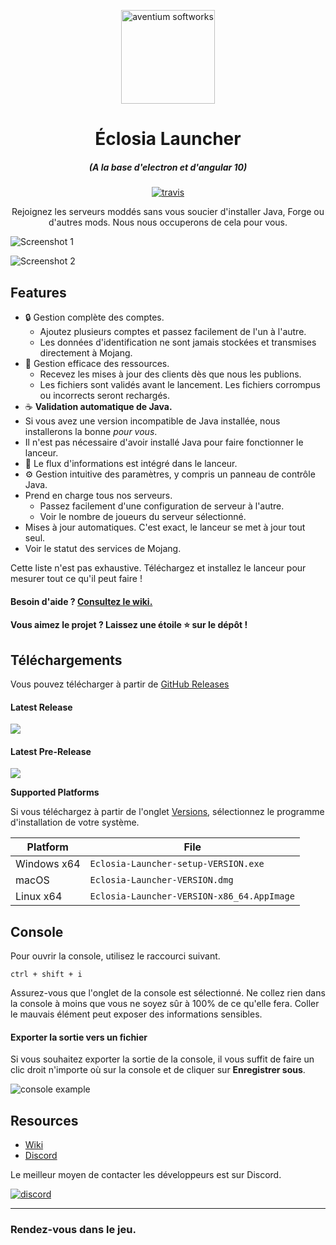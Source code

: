 
<p align="center"><img src="https://eclosia.life/image_eclosia/SealCircle.png" width="150px" height="150px" alt="aventium softworks"></p>  
  
<h1 align="center">Éclosia Launcher</h1>  
  
<em><h5 align="center">(A la base d'electron et d'angular 10)</h5></em>  
  
[<p align="center"><img src="https://img.shields.io/travis/thesam1798/EclosiaLauncher.svg?style=for-the-badge" alt="travis"></p>](https://travis-ci.org/dscalzi/HeliosLauncher)  
  
<p align="center">Rejoignez les serveurs moddés sans vous soucier d'installer Java, Forge ou d'autres mods. Nous nous occuperons de cela pour vous.</p>  
  
![Screenshot 1](https://via.placeholder.com/1225x690?text=Placeholder)  

![Screenshot 2](https://via.placeholder.com/1225x690?text=Placeholder)  
  
## Features  
  
* 🔒 Gestion complète des comptes.  
  * Ajoutez plusieurs comptes et passez facilement de l'un à l'autre.  
  * Les données d'identification ne sont jamais stockées et transmises directement à Mojang.  
* 📂 Gestion efficace des ressources.  
  * Recevez les mises à jour des clients dès que nous les publions.  
  * Les fichiers sont validés avant le lancement. Les fichiers corrompus ou incorrects seront rechargés.  
* ☕ **Validation automatique de Java.**  
 * Si vous avez une version incompatible de Java installée, nous installerons la bonne *pour vous*.  
  * Il n'est pas nécessaire d'avoir installé Java pour faire fonctionner le lanceur.  
* 📰 Le flux d'informations est intégré dans le lanceur.  
* ⚙️ Gestion intuitive des paramètres, y compris un panneau de contrôle Java.  
* Prend en charge tous nos serveurs.  
  * Passez facilement d'une configuration de serveur à l'autre.  
  * Voir le nombre de joueurs du serveur sélectionné.  
* Mises à jour automatiques. C'est exact, le lanceur se met à jour tout seul.  
* Voir le statut des services de Mojang.  
  
Cette liste n'est pas exhaustive. Téléchargez et installez le lanceur pour mesurer tout ce qu'il peut faire !  
  
#### Besoin d'aide ? [Consultez le wiki.][wiki]  
  
#### Vous aimez le projet ? Laissez une étoile ⭐ sur le dépôt !  
  
## Téléchargements  
  
Vous pouvez télécharger à partir de [GitHub Releases](https://github.com/Thesam1798/EclosiaLauncher/releases)
  
#### Latest Release  
  
[![](https://img.shields.io/github/v/release/Thesam1798/EclosiaLauncher?style=flat-square)](https://github.com/Thesam1798/EclosiaLauncher/releases/latest)  
  
#### Latest Pre-Release  
[![](https://img.shields.io/github/release/Thesam1798/EclosiaLauncher/all.svg?style=flat-square)](https://github.com/Thesam1798/EclosiaLauncher/releases)  
  
**Supported Platforms**  

Si vous téléchargez à partir de l'onglet [Versions](https://github.com/dscalzi/HeliosLauncher/releases), sélectionnez le programme d'installation de votre système.  
  
| Platform | File |  
| -------- | ---- |  
| Windows x64 | `Eclosia-Launcher-setup-VERSION.exe` |  
| macOS | `Eclosia-Launcher-VERSION.dmg` |  
| Linux x64 | `Eclosia-Launcher-VERSION-x86_64.AppImage` |  
  
## Console  
  
Pour ouvrir la console, utilisez le raccourci suivant. 
  
```console  
ctrl + shift + i  
```  
  
Assurez-vous que l'onglet de la console est sélectionné. Ne collez rien dans la console à moins que vous ne soyez sûr à 100% de ce qu'elle fera. Coller le mauvais élément peut exposer des informations sensibles.  
  
#### Exporter la sortie vers un fichier 
  
Si vous souhaitez exporter la sortie de la console, il vous suffit de faire un clic droit n'importe où sur la console et de cliquer sur **Enregistrer sous**.  
  
![console example](https://i.imgur.com/T5e73jP.png)  
  
 
## Resources  
  
* [Wiki][wiki] 
* [Discord][discord]  
  
Le meilleur moyen de contacter les développeurs est sur Discord. 
  
[![discord](https://discordapp.com/api/guilds/656183716556570646/embed.png?style=banner3)][discord]  
  
---  
  
### Rendez-vous dans le jeu.  
  
  
[nodejs]: https://nodejs.org/en/ 'Node.js'  
[discord]: https://discord.gg/zNWUXdt 'Discord'  
[wiki]: https://github.com/Thesam1798/EclosiaLauncher/wiki 'wiki'  
[nebula]: https://github.com/dscalzi/Nebula 'dscalzi/Nebula'  
[v2branch]: https://github.com/dscalzi/HeliosLauncher/tree/ts-refactor 'v2 branch'
